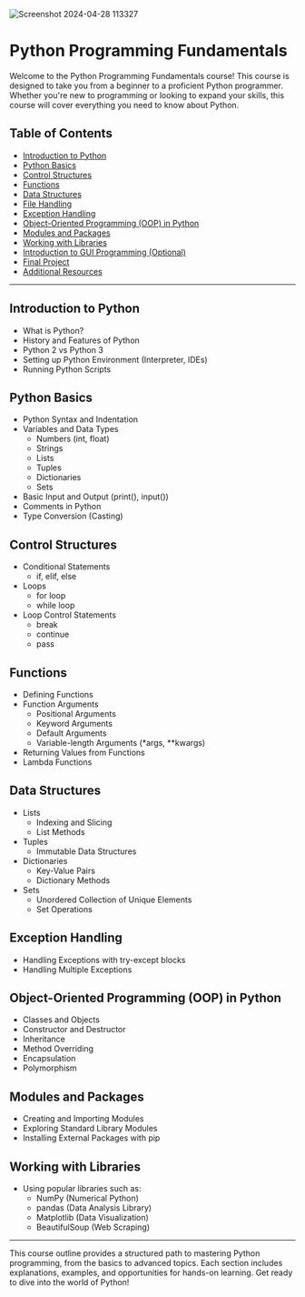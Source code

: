 ![Screenshot 2024-04-28 113327](https://github.com/mshahzaib4/Python-Tutorial.yt/assets/158167657/02d341cc-f9f4-4405-ab61-394c806c418b)

# Python Programming Fundamentals

Welcome to the Python Programming Fundamentals course! This course is designed to take you from a beginner to a proficient Python programmer. Whether you're new to programming or looking to expand your skills, this course will cover everything you need to know about Python.

## Table of Contents
- [Introduction to Python](https://github.com/mshahzaib4/Python-Tutorial.yt/tree/main/01%20Introduction%20to%20Python)
- [Python Basics](#python-basics)
- [Control Structures](#control-structures)
- [Functions](#functions)
- [Data Structures](#data-structures)
- [File Handling](#file-handling)
- [Exception Handling](#exception-handling)
- [Object-Oriented Programming (OOP) in Python](#object-oriented-programming-oop-in-python)
- [Modules and Packages](#modules-and-packages)
- [Working with Libraries](#working-with-libraries)
- [Introduction to GUI Programming (Optional)](#introduction-to-gui-programming-optional)
- [Final Project](#final-project)
- [Additional Resources](#additional-resources)

---

## Introduction to Python
- What is Python?
- History and Features of Python
- Python 2 vs Python 3
- Setting up Python Environment (Interpreter, IDEs)
- Running Python Scripts

## Python Basics
- Python Syntax and Indentation
- Variables and Data Types
  - Numbers (int, float)
  - Strings
  - Lists
  - Tuples
  - Dictionaries
  - Sets
- Basic Input and Output (print(), input())
- Comments in Python
- Type Conversion (Casting)

## Control Structures
- Conditional Statements
  - if, elif, else
- Loops
  - for loop
  - while loop
- Loop Control Statements
  - break
  - continue
  - pass

## Functions
- Defining Functions
- Function Arguments
  - Positional Arguments
  - Keyword Arguments
  - Default Arguments
  - Variable-length Arguments (*args, **kwargs)
- Returning Values from Functions
- Lambda Functions

## Data Structures
- Lists
  - Indexing and Slicing
  - List Methods
- Tuples
  - Immutable Data Structures
- Dictionaries
  - Key-Value Pairs
  - Dictionary Methods
- Sets
  - Unordered Collection of Unique Elements
  - Set Operations

## Exception Handling
- Handling Exceptions with try-except blocks
- Handling Multiple Exceptions

## Object-Oriented Programming (OOP) in Python
- Classes and Objects
- Constructor and Destructor
- Inheritance
- Method Overriding
- Encapsulation
- Polymorphism
  
## Modules and Packages
- Creating and Importing Modules
- Exploring Standard Library Modules
- Installing External Packages with pip

## Working with Libraries
- Using popular libraries such as:
  - NumPy (Numerical Python)
  - pandas (Data Analysis Library)
  - Matplotlib (Data Visualization)
  - BeautifulSoup (Web Scraping)

---

This course outline provides a structured path to mastering Python programming, from the basics to advanced topics. Each section includes explanations, examples, and opportunities for hands-on learning. Get ready to dive into the world of Python!
